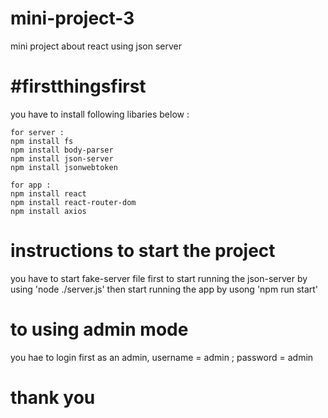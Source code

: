 # mini-project-3
mini project about react using json server

# #firstthingsfirst
you have to install following libaries below :

```
for server :
npm install fs
npm install body-parser
npm install json-server
npm install jsonwebtoken
```
```
for app :
npm install react
npm install react-router-dom
npm install axios
```

# instructions to start the project
you have to start fake-server file first to start running the json-server by using 'node ./server.js' then start running the app by usong 'npm run start'

# to using admin mode
you hae to login first as an admin, username = admin ; password = admin

# thank you
